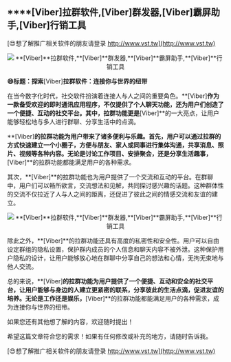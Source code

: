 ## ****[Viber]**拉群软件,**[Viber]**群发器,**[Viber]**霸屏助手,**[Viber]**行销工具**

[😍想了解推广相关软件的朋友请登录 http://www.vst.tw](http://www.vst.tw)

 <center><img src="https://vst.tw/MP4/tuiguang/png/1.png" alt="**[Viber]**拉群软件,**[Viber]**群发器,**[Viber]**霸屏助手,**[Viber]**行销工具"></center>

**😄标题：探索**[Viber]**拉群软件：连接你与世界的纽带**

在当今数字化时代，社交软件扮演着连接人与人之间的重要角色。**[Viber]**作为一款备受欢迎的即时通讯应用程序，不仅提供了个人聊天功能，还为用户们创造了一个便捷、互动的社交平台。其中，拉群功能更是**[Viber]**的一大亮点，让用户能够轻松地与多人进行群聊、分享生活中的点滴。

**[Viber]**的拉群功能为用户带来了诸多便利与乐趣。首先，用户可以通过拉群的方式快速建立一个小圈子，方便与朋友、家人或同事进行集体沟通，共享消息、照片、视频等各种内容。无论是讨论工作项目、安排聚会，还是分享生活趣事，**[Viber]**的拉群功能都能满足用户的各种需求。

其次，**[Viber]**的拉群功能也为用户提供了一个交流和互动的平台。在群聊中，用户们可以畅所欲言，交流想法和见解，共同探讨感兴趣的话题。这种群体性的交流不仅拉近了人与人之间的距离，还促进了彼此之间的情感交流和友谊的建立。

 <center><img src="https://vst.tw/MP4/tuiguang/png/6.png" alt="**[Viber]**拉群软件,**[Viber]**群发器,**[Viber]**霸屏助手,**[Viber]**行销工具"></center>

除此之外，**[Viber]**的拉群功能还具有高度的私密性和安全性。用户可以自由设定群组的隐私设置，保护群内成员的个人信息和聊天内容不被外泄。这种保护用户隐私的设计，让用户能够放心地在群聊中分享自己的想法和心情，无拘无束地与他人交流。

总的来说，**[Viber]**的拉群功能为用户提供了一个便捷、互动和安全的社交平台，让用户能够与身边的人建立更紧密的联系，分享彼此的生活点滴，促进友谊的培养。无论是工作还是娱乐，**[Viber]**的拉群功能都能满足用户的各种需求，成为连接你与世界的纽带。

如果您还有其他想了解的内容，欢迎随时提出！

希望这篇文章符合您的需求！如果有任何修改或补充的地方，请随时告诉我。

[😍想了解推广相关软件的朋友请登录 http://www.vst.tw](http://www.vst.tw)



